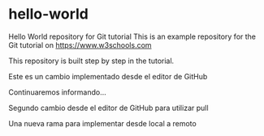 # hello-world
Hello World repository for Git tutorial
This is an example repository for the Git tutorial on https://www.w3schools.com

This repository is built step by step in the tutorial.

Este es un cambio implementado desde el editor de GitHub

Continuaremos informando...

Segundo cambio desde el editor de GitHub para utilizar pull

Una nueva rama para implementar desde local a remoto
